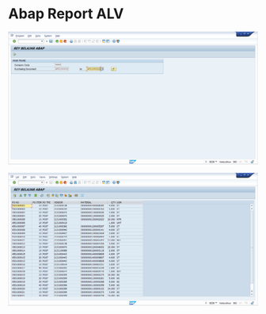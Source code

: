 # Abap Report ALV

![abap report alv](https://github.com/KanakSasak/Abap_Report_ALV/blob/master/1.jpg)

![abap report alv](https://github.com/KanakSasak/Abap_Report_ALV/blob/master/2.jpg)
